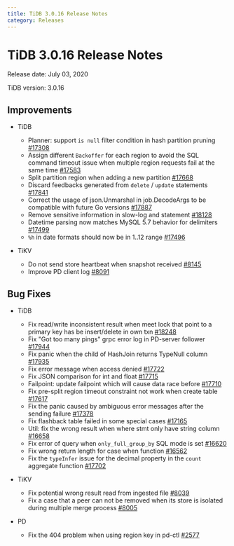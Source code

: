 ```yaml
---
title: TiDB 3.0.16 Release Notes
category: Releases
---
```


# TiDB 3.0.16 Release Notes

Release date: July 03, 2020

TiDB version: 3.0.16

## Improvements

+ TiDB

    - Planner: support `is null` filter condition in hash partition pruning [#17308](https://github.com/pingcap/tidb/pull/17308)
    - Assign different `Backoffer` for each region to avoid the SQL command timeout issue when multiple region requests fail at the same time [#17583](https://github.com/pingcap/tidb/pull/17583)
    - Split partition region when adding a new partition [#17668](https://github.com/pingcap/tidb/pull/17668)
    - Discard feedbacks generated from `delete` / `update` statements [#17841](https://github.com/pingcap/tidb/pull/17841)
    - Correct the usage of json.Unmarshal in job.DecodeArgs to be compatible with future Go versions [#17887](https://github.com/pingcap/tidb/pull/17887)
    - Remove sensitive information in slow-log and statement [#18128](https://github.com/pingcap/tidb/pull/18128)
    - Datetime parsing now matches MySQL 5.7 behavior for delimiters [#17499](https://github.com/pingcap/tidb/pull/17499)
    - `%h` in date formats should now be in 1..12 range [#17496](https://github.com/pingcap/tidb/pull/17496)

+ TiKV

    - Do not send store heartbeat when snapshot received [#8145](https://github.com/tikv/tikv/pull/8145)
    - Improve PD client log [#8091](https://github.com/tikv/tikv/pull/8091)

## Bug Fixes

+ TiDB

    - Fix read/write inconsistent result when meet lock that point to a primary key has be insert/delete in own txn [#18248](https://github.com/pingcap/tidb/pull/18248)
    - Fix "Got too many pings" grpc error log in PD-server follower [#17944](https://github.com/pingcap/tidb/pull/17944)
    - Fix panic when the child of HashJoin returns TypeNull column [#17935](https://github.com/pingcap/tidb/pull/17935)
    - Fix error message when access denied [#17722](https://github.com/pingcap/tidb/pull/17722)
    - Fix JSON comparison for int and float [#17715](https://github.com/pingcap/tidb/pull/17715)
    - Failpoint: update failpoint which will cause data race before [#17710](https://github.com/pingcap/tidb/pull/17710)
    - Fix pre-split region timeout constraint not work when create table [#17617](https://github.com/pingcap/tidb/pull/17617)
    - Fix the panic caused by ambiguous error messages after the sending failure [#17378](https://github.com/pingcap/tidb/pull/17378)
    - Fix flashback table failed in some special cases [#17165](https://github.com/pingcap/tidb/pull/17165)
    - Util: fix the wrong result when where stmt only have string column [#16658](https://github.com/pingcap/tidb/pull/16658)
    - Fix error of query when `only_full_group_by` SQL mode is set [#16620](https://github.com/pingcap/tidb/pull/16620)
    - Fix wrong return length for case when function [#16562](https://github.com/pingcap/tidb/pull/16562)
    - Fix the `typeInfer` issue for the decimal property in the `count` aggregate function [#17702](https://github.com/pingcap/tidb/pull/17702)

+ TiKV

    - Fix potential wrong result read from ingested file [#8039](https://github.com/tikv/tikv/pull/8039)
    - Fix a case that a peer can not be removed when its store is isolated during multiple merge process [#8005](https://github.com/tikv/tikv/pull/8005)

+ PD

    - Fix the 404 problem when using region key in pd-ctl [#2577](https://github.com/pingcap/pd/pull/2577)
